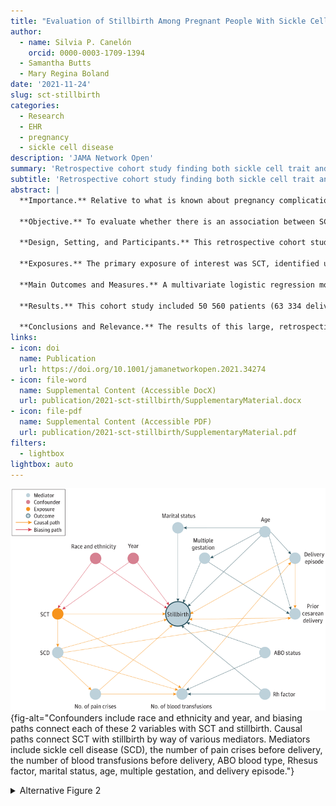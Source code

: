 ```yaml
---
title: "Evaluation of Stillbirth Among Pregnant People With Sickle Cell Trait"
author:
  - name: Silvia P. Canelón
    orcid: 0000-0003-1709-1394
  - Samantha Butts
  - Mary Regina Boland
date: '2021-11-24'
slug: sct-stillbirth
categories:
  - Research
  - EHR
  - pregnancy
  - sickle cell disease
description: 'JAMA Network Open'
summary: 'Retrospective cohort study finding both sickle cell trait and disease to be associated with an increased risk of stillbirth, suggesting that sickle cell carriers would benefit from additional risk assessment during pregnancy.'
subtitle: 'Retrospective cohort study finding both sickle cell trait and disease to be associated with an increased risk of stillbirth, suggesting that sickle cell carriers would benefit from additional risk assessment during pregnancy.'
abstract: |
  **Importance.** Relative to what is known about pregnancy complications and sickle cell disease (SCD), little is known about the risk of pregnancy complications among those with sickle cell trait (SCT). There is a lack of clinical research among sickle cell carriers largely due to low sample sizes and disparities in research funding.
  
  **Objective.** To evaluate whether there is an association between SCT and a stillbirth outcome.
  
  **Design, Setting, and Participants.** This retrospective cohort study included data on deliveries occurring between January 1, 2010, and August 15, 2017, at 4 quaternary academic medical centers within the Penn Medicine health system in Pennsylvania. The population included a total of 2482 deliveries from 1904 patients with SCT but not SCD, and 215 deliveries from 164 patients with SCD. Data were analyzed from May 3, 2019, to September 16, 2021.

  **Exposures.** The primary exposure of interest was SCT, identified using clinical diagnosis codes recorded in the electronic health record.

  **Main Outcomes and Measures.** A multivariate logistic regression model was constructed to assess the risk of stillbirth using the following risk factors: SCD, numbers of pain crises and blood transfusions before delivery, delivery episode (as a proxy for parity), prior cesarean delivery, multiple gestation, patient age, marital status, race and ethnicity, ABO blood type, Rhesus (Rh) factor, and year of delivery.

  **Results.** This cohort study included 50 560 patients (63 334 deliveries), most of whom were aged 25 to 34 years (29 387 of 50 560 [58.1%]; mean [SD] age, 29.5 [6.1] years), were single at the time of delivery (28 186 [55.8%]), were Black or African American (23 777 [47.0%]), had ABO blood type O (22 879 [45.2%]), and were Rhesus factor positive (44 000 [87.0%]). From this general population, 2068 patients (4.1%) with a sickle cell gene variation were identified: 1904 patients (92.1%) with SCT (2482 deliveries) and 164 patients (7.9%) with SCD (215 deliveries). In the fully adjusted model, SCT was associated with an increased risk of stillbirth (adjusted odds ratio [aOR], 8.94; 95% CI, 1.05-75.79; P = .045) while adjusting for the risk factors of SCD (aOR, 26.40; 95% CI, 2.48-280.90; P = .007) and multiple gestation (aOR, 4.68; 95% CI, 3.48-6.29; P < .001).

  **Conclusions and Relevance.** The results of this large, retrospective cohort study indicate an increased risk of stillbirth among pregnant people with SCT. These findings underscore the need for additional risk assessment during pregnancy for sickle cell carriers.
links:
- icon: doi
  name: Publication
  url: https://doi.org/10.1001/jamanetworkopen.2021.34274
- icon: file-word
  name: Supplemental Content (Accessible DocX)
  url: publication/2021-sct-stillbirth/SupplementaryMaterial.docx
- icon: file-pdf
  name: Supplemental Content (Accessible PDF)
  url: publication/2021-sct-stillbirth/SupplementaryMaterial.pdf
filters:
  - lightbox
lightbox: auto
---
```


![Directed Acyclic Graph With Stillbirth as the Outcome and Sickle Cell Trait (SCT) as the Primary Exposure of Interest.](featured.png){fig-alt="Confounders include race and ethnicity and year, and biasing paths connect each of these 2 variables with SCT and stillbirth. Causal paths connect SCT with stillbirth by way of various mediators. Mediators include sickle cell disease (SCD), the number of pain crises before delivery, the number of blood transfusions before delivery, ABO blood type, Rhesus factor, marital status, age, multiple gestation, and delivery episode."}

<details><summary>Alternative Figure 2</summary>

![Alternative Directed Acyclic Graph With Stillbirth as the Outcome and Sickle Cell Trait (SCT) as the Primary Exposure of Interest](Fig2_DAG.png){fig-alt="Confounders include race and ethnicity and year, and biasing paths connect each of these 2 variables with SCT and stillbirth. Causal paths connect SCT with stillbirth by way of various mediators. Mediators include sickle cell disease (SCD), the number of pain crises before delivery, the number of blood transfusions before delivery, ABO blood type, Rhesus factor, marital status, age, multiple gestation, and delivery episode."}

</details>

